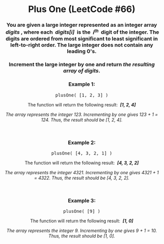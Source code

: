<div align = "center">

# Plus One (LeetCode #66)

</div>

<div align = "center">

<h3>You are given a large integer represented as an integer array &nbsp;<em>digits</em>&nbsp;, where each &nbsp;<em>digits[i]</em>&nbsp; is the &nbsp;<em>i<sup>th</sup></em>&nbsp; digit of the integer. The digits are ordered from most significant to least significant in left-to-right order. The large integer does not contain any leading 0's.</h3>

<h3>Increment the large integer by one and return <em>the resulting array of digits</em>.

</h3>

<h3>Example 1:</h3>

<pre>plusOne(&nbsp;[1, 2, 3]&nbsp;)</pre>

<p>The function will return the following result: &nbsp;<strong><em>[1, 2, 4]</em></strong></p>
<p><em>The array represents the integer 123. Incrementing by one gives 123 + 1 = 124. Thus, the result should be [1, 2, 4].</em></p>

<br>

<h3>Example 2:</h3>

<pre>plusOne(&nbsp;[4, 3, 2, 1]&nbsp;)</pre>

<p>The function will return the following result: &nbsp;<strong><em>[4, 3, 2, 2]</em></strong></p>
<p><em>The array represents the integer 4321. Incrementing by one gives 4321 + 1 = 4322. Thus, the result should be [4, 3, 2, 2].</em></p>

<br>

<h3>Example 3:</h3>

<pre>plusOne(&nbsp;[9]&nbsp;)</pre>

<p>The function will return the following result: &nbsp;<strong><em>[1, 0]</em></strong></p>
<p><em>The array represents the integer 9. Incrementing by one gives 9 + 1 = 10. Thus, the result should be [1, 0].</em></p>

</div>
